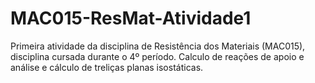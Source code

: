 # MAC015-ResMat-Atividade1
Primeira atividade da disciplina de Resistência dos Materiais (MAC015), disciplina cursada durante o 4º período. Calculo de reações de apoio e análise e cálculo de treliças planas isostáticas.
